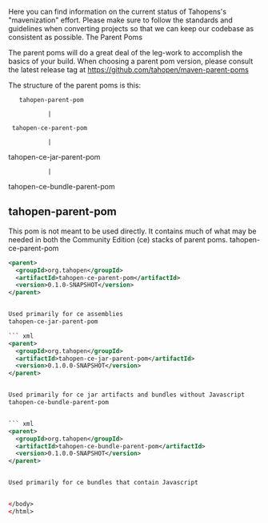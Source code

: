 <html>
<body>


Here you can find information on the current status of Tahopens's "mavenization" effort. Please make sure to follow the standards and guidelines when converting projects so that we can keep our codebase as consistent as possible.
The Parent Poms

The parent poms will do a great deal of the leg-work to accomplish the basics of your build. When choosing a parent pom version, please consult the latest release tag at https://github.com/tahopen/maven-parent-poms

The structure of the parent poms is this:

       tahopen-parent-pom

               |

     tahopen-ce-parent-pom

               |
   tahopen-ce-jar-parent-pom

               |

  tahopen-ce-bundle-parent-pom


## tahopen-parent-pom

This pom is not meant to be used directly. It contains much of what may be needed in both the Community Edition (ce) stacks of parent poms.
tahopen-ce-parent-pom

``` xml
<parent>
  <groupId>org.tahopen</groupId>
  <artifactId>tahopen-ce-parent-pom</artifactId>
  <version>0.1.0-SNAPSHOT</version>
</parent>


Used primarily for ce assemblies
tahopen-ce-jar-parent-pom

``` xml
<parent>
  <groupId>org.tahopen</groupId>
  <artifactId>tahopen-ce-jar-parent-pom</artifactId>
  <version>0.1.0.0-SNAPSHOT</version>
</parent>


Used primarily for ce jar artifacts and bundles without Javascript
tahopen-ce-bundle-parent-pom


``` xml
<parent>
  <groupId>org.tahopen</groupId>
  <artifactId>tahopen-ce-bundle-parent-pom</artifactId>
  <version>0.1.0.0-SNAPSHOT</version>
</parent>


Used primarily for ce bundles that contain Javascript


</body>
</html>
